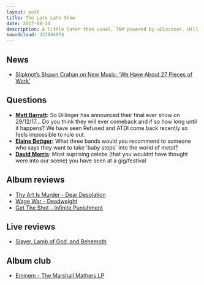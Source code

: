 ```yaml
---
layout: post
title: The Late Late Show
date: 2017-08-14
description: A little later than usual, TNM powered by uDiscover. Hill and Beez discuss the possibility of an impending Slipknot double album, the last stand of the Dillinger Escape Plan, album reviews on Thy Art Is Murder, Wage War and Get The Shot, a live report from Slayer, Lamb of God and Behemoth's US tour and our Album Club is on Eminem's generation defining The Marshall Mathers LP.
soundcloud: 337884974
---
```


## News

- [Slipknot’s Shawn Crahan on New Music: ‘We Have About 27 Pieces of Work’](http://loudwire.com/slipknot-shawn-crahan-new-music-27-pieces-of-work/)


## Questions

- **[Matt Barratt](https://www.facebook.com/thatsnotmetalpodcast/posts/2157137877846078?comment_id=2157142044512328&comment_tracking=%7B%22tn%22%3A%22R9%22%7D):** So Dillinger has announced their final ever show on 29/12/17... Do you think they will ever comeback and if so how long until it happens? We have seen Refused and ATDI come back recently so feels impossible to rule out.
- **[Elaine Bettger](https://www.facebook.com/thatsnotmetalpodcast/posts/2157137877846078?comment_id=2157140421179157&comment_tracking=%7B%22tn%22%3A%22R9%22%7D):** What three bands would you recommend to someone who says they want to take 'baby steps' into the world of metal?
- **[David Morris](https://www.facebook.com/thatsnotmetalpodcast/posts/2157137877846078?comment_id=2157147384511794&comment_tracking=%7B%22tn%22%3A%22R9%22%7D)**: Most suprising celebs (that you wouldnt have thought were into our scene) you have seen at a gig/festival


## Album reviews

- [Thy Art Is Murder - Dear Desolation](https://itunes.apple.com/gb/album/dear-desolation/id1246326036)
- [Wage War - Deadweight](https://itunes.apple.com/gb/album/deadweight/id1227682943)
- [Get The Shot - Infinite Punishment](https://itunes.apple.com/gb/album/infinite-punishment/id1245939222)


## Live reviews

- [Slayer, Lamb of God, and Behemoth](http://www.songkick.com/concerts/29426044-slayer-at-forum)


## Album club

- [Eminem - The Marshall Mathers LP](https://itunes.apple.com/gb/album/the-marshall-mathers-lp/id13490757)
